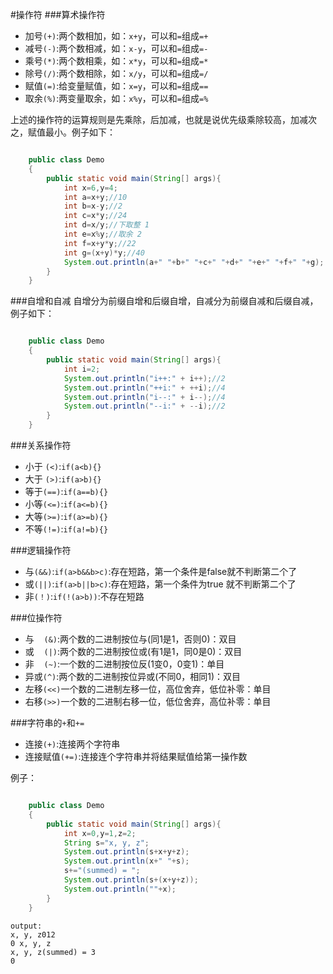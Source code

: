 #操作符
###算术操作符
- 加号`(+)`:两个数相加，如：`x+y`，可以和`=`组成`=+`
- 减号`(-)`:两个数相减，如：`x-y`，可以和`=`组成`=-`
- 乘号`(*)`:两个数相乘，如：`x*y`，可以和`=`组成`=*`
- 除号`(/)`:两个数相除，如：`x/y`，可以和`=`组成`=/`
- 赋值`(=)`:给变量赋值，如：`x=y`，可以和`=`组成`==`
- 取余`(%)`:两变量取余，如：`x%y`，可以和`=`组成`=%`

上述的操作符的运算规则是先乘除，后加减，也就是说优先级乘除较高，加减次之，赋值最小。例子如下：

```java

	public class Demo
	{
	    public static void main(String[] args){
			int x=6,y=4;
        	int a=x+y;//10
        	int b=x-y;//2
        	int c=x*y;//24
        	int d=x/y;//下取整 1
			int e=x%y;//取余 2
        	int f=x+y*y;//22
			int g=(x+y)*y;//40
			System.out.println(a+" "+b+" "+c+" "+d+" "+e+" "+f+" "+g);
    	}
	}

```

###自增和自减
自增分为前缀自增和后缀自增，自减分为前缀自减和后缀自减，例子如下：

```java

	public class Demo
	{
	    public static void main(String[] args){
			int i=2;
			System.out.println("i++:" + i++);//2
			System.out.println("++i:" + ++i);//4
			System.out.println("i--:" + i--);//4
			System.out.println("--i:" + --i);//2
    	}
	}

```

###关系操作符
- 小于 `(<)`:`if(a<b){}`
- 大于 `(>)`:`if(a>b){}`
- 等于`(==)`:`if(a==b){}`
- 小等`(<=)`:`if(a<=b){}`
- 大等`(>=)`:`if(a>=b){}`
- 不等`(!=)`:`if(a!=b){}`

###逻辑操作符
- 与`(&&)`:`if(a>b&&b>c)`:存在短路，第一个条件是false就不判断第二个了
- 或`(||)`:`if(a>b||b>c)`:存在短路，第一个条件为true 就不判断第二个了
- 非`(！)`:`if(!(a>b))`:不存在短路

###位操作符
- 与&nbsp;&nbsp;&nbsp;&nbsp;`(&)`:两个数的二进制按位与(同1是1，否则0)：双目
- 或&nbsp;&nbsp;&nbsp;&nbsp;`(|)`:两个数的二进制按位或(有1是1，同0是0)：双目
- 非&nbsp;&nbsp;&nbsp;&nbsp;`(~)`:一个数的二进制按位反(1变0，0变1)：单目
- 异或`(^)`:两个数的二进制按位异或(不同0，相同1)：双目
- 左移`(<<)`一个数的二进制左移一位，高位舍弃，低位补零：单目
- 右移`(>>)`一个数的二进制右移一位，低位舍弃，高位补零：单目

###字符串的`+`和`+=`
- 连接`(+)`:连接两个字符串
- 连接赋值`(+=)`:连接连个字符串并将结果赋值给第一操作数

例子：

```java

    public class Demo
    {
    	public static void main(String[] args){
    		int x=0,y=1,z=2;
    		String s="x, y, z";
    		System.out.println(s+x+y+z);
    		System.out.println(x+" "+s);
    		s+="(summed) = ";
    		System.out.println(s+(x+y+z));
    		System.out.println(""+x);
    	}
    }

```

	output:
	x, y, z012
	0 x, y, z
	x, y, z(summed) = 3
	0